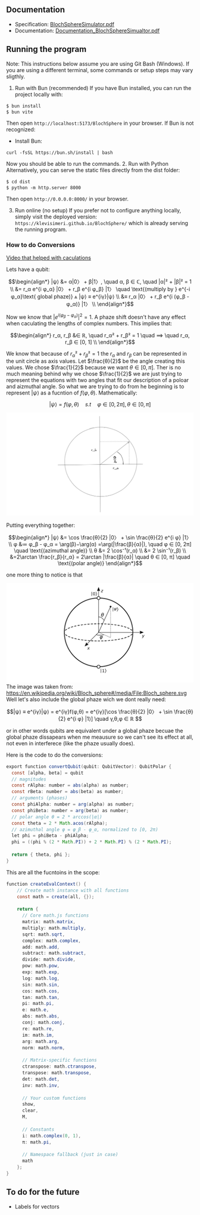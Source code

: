 
## Documentation
- Specification: [BlochSphereSimulator.pdf](https://github.com/KlevisImeri/BlochSphere/blob/main/BlochSphereSimulator.pdf)
- Documentation: [Documentation_BlochSphereSimualtor.pdf](https://github.com/KlevisImeri/BlochSphere/blob/main/Documentation_BlochSphereSimulator.pdf)

## Running the program
Note: This instructions below assume you are using Git Bash (Windows). If you are using a different terminal, some commands or setup steps may vary sligthly.
1. Run with Bun (recommended)
If you have Bun installed, you can run the project locally with:
```
$ bun install
$ bun vite
```
Then open `http://localhost:5173/BlochSphere` in your browser.
If Bun is not recognized:
- Install Bun:
```
curl -fsSL https://bun.sh/install | bash
```
Now you should be able to run the commands.
2. Run with Python
Alternatively, you can serve the static files directly from the dist folder:
```
$ cd dist
$ python -m http.server 8000
```
Then open `http://0.0.0.0:8000/` in your browser.

3. Run online (no setup)
If you prefer not to configure anything locally, simply visit the deployed version: `https://klevisimeri.github.io/BlochSphere/` which is already serving the running program.



### How to do Conversions
[Video that helped with caculations](https://www.youtube.com/watch?v=a-dIl1Y1aTs)

Lets have a qubit:

$$\begin{align*}  
|ψ⟩ &= α|0〉 + β|1〉, \quad α, β ∈ ℂ, \quad |α|² + |β|² = 1 \\  
&= r_α e^{i φ_α} |0〉 + r_β e^{i φ_β} |1〉 \quad \text{(multiply by } e^{-i φ_α}\text{ global phaze)} ⩓ |ψ⟩ ≡ e^{iγ}|ψ⟩ \\  
&≡ r_α |0〉 + r_β e^{i (φ_β - φ_α)} |1〉 \\    
\end{align*}$$

Now we know that $|e^{i (φ_β - φ_α)}|^2=1$. A phaze shift doesn't have any effect when caculating the lengths of complex numbers. This implies that:

$$\begin{align*}
r_α, r_β &∈ ℝ,  \quad r_α² + r_β² = 1 \quad ⟹  \quad r_α, r_β ∈ [0, 1] \\  
\end{align*}$$

We know that because of $r_α² + r_β² = 1$ the $r_α$ and $r_β$ can be represented in the unit circle as axis values.
Let $\frac{θ}{2}$ be the angle creating this values. We chose $\frac{1}{2}$ because we want $θ ∈ [0, π]$.
Ther is no much meaning behind why we chose $\frac{1}{2}$ we are just trying to represent the equations with two angles that fit our description of a poloar and aizmuthal angle.
So what we are trying to do from he beginning is to represent $|ψ⟩$ as a fucntion of $f(φ,θ)$.
Mathematically:

$$ |ψ⟩ = f(φ,θ) \quad s.t \quad φ ∈ [0, 2π],  θ ∈ [0, π]  $$

![](assets/unit.png)


Putting everything together:

$$\begin{align*}
|ψ⟩ &= \cos \frac{θ}{2} |0〉 + \sin \frac{θ}{2} e^{i φ} |1〉 \\  
φ &≔ φ_β - φ_α = \arg(β)−\arg(α) =\arg(|\frac{β}{α}|),  \quad φ ∈ [0, 2π] \quad \text{(azimuthal angle)} \\  
θ &= 2 \cos⁻¹(r_α) \\  
&= 2 \sin⁻¹(r_β) \\
&=2\arctan \frac{r_β}{r_α} = 2\arctan |\frac{β}{α}| \quad θ ∈ [0, π] \quad \text{(polar angle)}
\end{align*}$$

one more thing to notice is that


![Bloch Sphere (source: Wikipedia)](assets/sphere.png)
The image was taken from: https://en.wikipedia.org/wiki/Bloch_sphere#/media/File:Bloch_sphere.svg
Well let's also include the global phaze wich we dont really need:

$$|ψ⟩ ≡ e^{iγ}|ψ⟩ = e^{iγ}f(φ,θ) = e^{iγ}[\cos \frac{θ}{2} |0〉 + \sin \frac{θ}{2} e^{i φ} |1⟩] \quad γ,θ,φ ∈ ℝ $$

or in other words qubits are equivalent under a global phaze becuae the global phaze dissapears when me meausure so we can't see its effect at all, not even in interferece (like the phaze usually does).

Here is the code to do the conversions:
```java
export function convertQubit(qubit: QubitVector): QubitPolar {
  const [alpha, beta] = qubit
  // magnitudes
  const rAlpha: number = abs(alpha) as number;
  const rBeta: number = abs(beta) as number;
  // arguments (phases)
  const phiAlpha: number = arg(alpha) as number;
  const phiBeta: number = arg(beta) as number;
  // polar angle θ = 2 * arccos(|α|)
  const theta = 2 * Math.acos(rAlpha);
  // azimuthal angle φ = φ_β - φ_α, normalized to [0, 2π)
  let phi = phiBeta - phiAlpha;
  phi = ((phi % (2 * Math.PI)) + 2 * Math.PI) % (2 * Math.PI);

  return { theta, phi };
}
```


This are all the fucntoins in the scope:
```java
function createEvalContext() {
    // Create math instance with all functions
    const math = create(all, {});

    return {
      // Core math.js functions
      matrix: math.matrix,
      multiply: math.multiply,
      sqrt: math.sqrt,
      complex: math.complex,
      add: math.add,
      subtract: math.subtract,
      divide: math.divide,
      pow: math.pow,
      exp: math.exp,
      log: math.log,
      sin: math.sin,
      cos: math.cos,
      tan: math.tan,
      pi: math.pi,
      e: math.e,
      abs: math.abs,
      conj: math.conj,
      re: math.re,
      im: math.im,
      arg: math.arg,
      norm: math.norm,
      
      // Matrix-specific functions
      ctranspose: math.ctranspose,
      transpose: math.transpose,
      det: math.det,
      inv: math.inv,
      
      // Your custom functions
      show,
      clear,
      M,
      
      // Constants
      i: math.complex(0, 1),
      π: math.pi,
      
      // Namespace fallback (just in case)
      math
    };
}

```
## To do for the future
- Labels for vectors 

